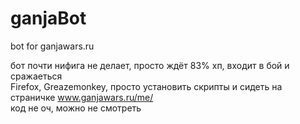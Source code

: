ganjaBot
========

bot for ganjawars.ru


бот почти нифига не делает, просто ждёт 83% хп, входит в бой и сражаеться <br>
Firefox, Greazemonkey, просто установить скрипты и сидеть на страничке www.ganjawars.ru/me/ <br>
код не оч, можно не смотреть
